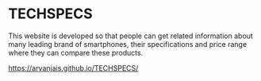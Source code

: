 # TECHSPECS
This website is developed so that people can get related information about many leading brand of smartphones, their specifications and  price range where they can compare these products.

https://aryanjais.github.io/TECHSPECS/
